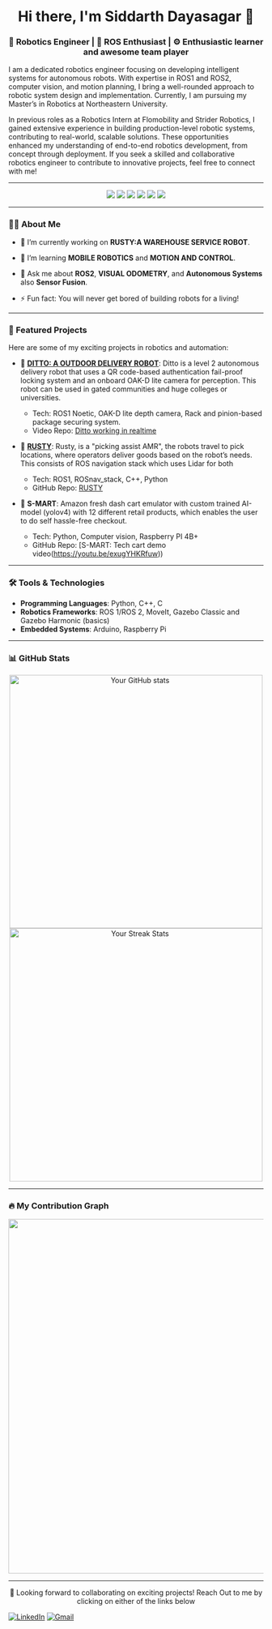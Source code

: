 <!-- Header Section -->
<h1 align="center">Hi there, I'm  Siddarth Dayasagar 👋</h1>
<h3 align="center">🚀 Robotics Engineer | 🤖 ROS Enthusiast | ⚙️ Enthusiastic learner and awesome team player</h3>

<!-- Intro Section -->
I am a dedicated robotics engineer focusing on developing intelligent systems for autonomous robots. With expertise in ROS1 and ROS2, computer vision, and motion planning, I bring a well-rounded approach to robotic system design and implementation. Currently, I am pursuing my Master’s in Robotics at Northeastern University.

In previous roles as a Robotics Intern at Flomobility and Strider Robotics, I gained extensive experience in building production-level robotic systems, contributing to real-world, scalable solutions. These opportunities enhanced my understanding of end-to-end robotics development, from concept through deployment. 
If you seek a skilled and collaborative robotics engineer to contribute to innovative projects, feel free to connect with me!

---

<!-- Badges Section -->
<p align="center">
  <img src="https://img.shields.io/badge/ROS2-humble-blue?style=flat&logo=ros&logoColor=white"/>
  <img src="https://img.shields.io/badge/ROS-Noetic-blue?style=flat&logo=ros&logoColor=white"/>
  <img src="https://img.shields.io/badge/Python-3.x-yellow?style=flat&logo=python&logoColor=white"/>
  <img src="https://img.shields.io/badge/C++-14/17-00599C?style=flat&logo=c%2B%2B"/>
  <img src="https://img.shields.io/badge/Linux-Ubuntu-orange?style=flat&logo=linux"/>
  <img src="https://img.shields.io/badge/GitHub-Actions-blue?style=flat&logo=github-actions&logoColor=white"/>
</p>

---

<!-- About Me Section -->
### 🧑‍💻 About Me
- 🔭 I’m currently working on **RUSTY:A WAREHOUSE SERVICE ROBOT**.
- 🌱 I’m learning **MOBILE ROBOTICS** and **MOTION AND CONTROL**.
- 💬 Ask me about **ROS2**, **VISUAL ODOMETRY**, and **Autonomous Systems** also **Sensor Fusion**.

- ⚡ Fun fact: You will never get bored of building robots for a living!

---

<!-- Featured Projects Section -->
### 🚀 Featured Projects
Here are some of my exciting projects in robotics and automation:

  - 🤖 **[DITTO: A OUTDOOR DELIVERY ROBOT](https://github.com/siddarth09/Ditto)**: Ditto is a level 2 autonomous delivery robot that uses a QR code-based authentication fail-proof  locking system and an onboard OAK-D lite camera for perception. This robot can be used in gated communities and huge colleges or universities.
    - Tech: ROS1 Noetic, OAK-D lite depth camera, Rack and pinion-based package securing system. 
    - Video Repo: [Ditto working in realtime](https://youtu.be/vQAGHTjxhpw)

- 🚗 **[RUSTY](https://github.com/siddarth09/Rusty)**: Rusty, is a "picking assist AMR", the robots travel to pick locations, where operators deliver goods based on the robot’s needs. This consists of ROS navigation stack which uses Lidar for both 
    - Tech: ROS1, ROSnav_stack, C++, Python
    - GitHub Repo: [RUSTY](https://siddarth09.github.io/Rusty/)

- 🛒  **S-MART**: Amazon fresh dash cart emulator with custom trained AI-model (yolov4) with 12 different retail products, which enables the user to do self hassle-free checkout.
  - Tech: Python, Computer vision, Raspberry PI 4B+
  - GitHub Repo: [S-MART: Tech cart demo video(https://youtu.be/exugYHKRfuw))

---

<!-- Tools and Technologies Section -->
### 🛠️ Tools & Technologies
- **Programming Languages**: Python, C++, C
- **Robotics Frameworks**: ROS 1/ROS 2, MoveIt, Gazebo Classic and Gazebo Harmonic (basics)
- **Embedded Systems**: Arduino, Raspberry Pi
---

<!-- GitHub Stats -->
### 📊 GitHub Stats
<p align="center">
  <img src="https://github-readme-stats.vercel.app/api?username=siddarth09&show_icons=true&theme=radical" alt="Your GitHub stats" width="500px"/>
  <br>
  <img src="https://github-readme-streak-stats.herokuapp.com/?user=siddarth09&theme=radical" width="500px" alt="Your Streak Stats"/>
</p>

---

<!-- Contributions Graph -->
### 🔥 My Contribution Graph
<p align="center">
  <img src="https://activity-graph.herokuapp.com/graph?username=siddarth09&theme=react-dark" width="700px">
</p>

---

<!-- Publications Section 
### 📚 Publications
- **[Paper 1 Title]**: Brief description of your research paper. [Link to Paper](#link-to-paper)
- **[Paper 2 Title]**: Brief description of another research project. [Link to Paper](#link-to-paper)

---

<!-- Blog Section
### ✍️ Recent Blog Posts
- **[Post 1 Title]**: Brief description of your blog post on robotics. [Link to Post](#link-to-post)
- **[Post 2 Title]**: Another robotics-related blog post. [Link to Post](#link-to-post)

---

<!-- Footer Section -->
<p align="center">
  🚀 Looking forward to collaborating on exciting projects! Reach Out to me by clicking on either of the links below

  [![LinkedIn](https://img.shields.io/badge/LinkedIn-0077B5?style=for-the-badge&logo=linkedin&logoColor=white)](https://www.linkedin.com/in/siddarth-d-roboticsengineer/)
  [![Gmail](https://img.shields.io/badge/Gmail-D14836?style=for-the-badge&logo=gmail&logoColor=white)](mailto:siddarth.dayasagar@gmail.com)

</p>

